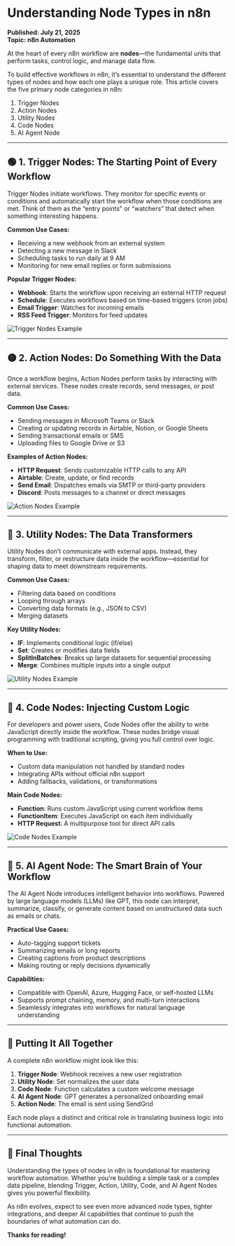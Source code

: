 # Understanding Node Types in n8n
**Published: July 21, 2025**  
**Topic: n8n Automation**

At the heart of every n8n workflow are **nodes**—the fundamental units that perform tasks, control logic, and manage data flow.

To build effective workflows in n8n, it’s essential to understand the different types of nodes and how each one plays a unique role. This article covers the five primary node categories in n8n:

1. Trigger Nodes  
2. Action Nodes  
3. Utility Nodes  
4. Code Nodes  
5. AI Agent Node  

---

## 🟢 1. Trigger Nodes: The Starting Point of Every Workflow

Trigger Nodes initiate workflows. They monitor for specific events or conditions and automatically start the workflow when those conditions are met. Think of them as the “entry points” or “watchers” that detect when something interesting happens.

**Common Use Cases:**
- Receiving a new webhook from an external system  
- Detecting a new message in Slack  
- Scheduling tasks to run daily at 9 AM  
- Monitoring for new email replies or form submissions  

**Popular Trigger Nodes:**
- **Webhook**: Starts the workflow upon receiving an external HTTP request  
- **Schedule**: Executes workflows based on time-based triggers (cron jobs)  
- **Email Trigger**: Watches for incoming emails  
- **RSS Feed Trigger**: Monitors for feed updates  

![Trigger Nodes Example](2.png)

---

## 🟡 2. Action Nodes: Do Something With the Data

Once a workflow begins, Action Nodes perform tasks by interacting with external services. These nodes create records, send messages, or post data.

**Common Use Cases:**
- Sending messages in Microsoft Teams or Slack  
- Creating or updating records in Airtable, Notion, or Google Sheets  
- Sending transactional emails or SMS  
- Uploading files to Google Drive or S3  

**Examples of Action Nodes:**
- **HTTP Request**: Sends customizable HTTP calls to any API  
- **Airtable**: Create, update, or find records  
- **Send Email**: Dispatches emails via SMTP or third-party providers  
- **Discord**: Posts messages to a channel or direct messages  

![Action Nodes Example](3.png)

---

## 🔧 3. Utility Nodes: The Data Transformers

Utility Nodes don’t communicate with external apps. Instead, they transform, filter, or restructure data inside the workflow—essential for shaping data to meet downstream requirements.

**Common Use Cases:**
- Filtering data based on conditions  
- Looping through arrays  
- Converting data formats (e.g., JSON to CSV)  
- Merging datasets  

**Key Utility Nodes:**
- **IF**: Implements conditional logic (if/else)  
- **Set**: Creates or modifies data fields  
- **SplitInBatches**: Breaks up large datasets for sequential processing  
- **Merge**: Combines multiple inputs into a single output  

![Utility Nodes Example](4.png)

---

## 🧠 4. Code Nodes: Injecting Custom Logic

For developers and power users, Code Nodes offer the ability to write JavaScript directly inside the workflow. These nodes bridge visual programming with traditional scripting, giving you full control over logic.

**When to Use:**
- Custom data manipulation not handled by standard nodes  
- Integrating APIs without official n8n support  
- Adding fallbacks, validations, or transformations  

**Main Code Nodes:**
- **Function**: Runs custom JavaScript using current workflow items  
- **FunctionItem**: Executes JavaScript on each item individually  
- **HTTP Request**: A multipurpose tool for direct API calls  

![Code Nodes Example](5.png)

---

## 🤖 5. AI Agent Node: The Smart Brain of Your Workflow

The AI Agent Node introduces intelligent behavior into workflows. Powered by large language models (LLMs) like GPT, this node can interpret, summarize, classify, or generate content based on unstructured data such as emails or chats.

**Practical Use Cases:**
- Auto-tagging support tickets  
- Summarizing emails or long reports  
- Creating captions from product descriptions  
- Making routing or reply decisions dynamically  

**Capabilities:**
- Compatible with OpenAI, Azure, Hugging Face, or self-hosted LLMs  
- Supports prompt chaining, memory, and multi-turn interactions  
- Seamlessly integrates into workflows for natural language understanding  

---

## 🧩 Putting It All Together

A complete n8n workflow might look like this:

1. **Trigger Node**: Webhook receives a new user registration  
2. **Utility Node**: Set normalizes the user data  
3. **Code Node**: Function calculates a custom welcome message  
4. **AI Agent Node**: GPT generates a personalized onboarding email  
5. **Action Node**: The email is sent using SendGrid  

Each node plays a distinct and critical role in translating business logic into functional automation.

---

## 🎯 Final Thoughts

Understanding the types of nodes in n8n is foundational for mastering workflow automation. Whether you're building a simple task or a complex data pipeline, blending Trigger, Action, Utility, Code, and AI Agent Nodes gives you powerful flexibility.

As n8n evolves, expect to see even more advanced node types, tighter integrations, and deeper AI capabilities that continue to push the boundaries of what automation can do.

**Thanks for reading!**
